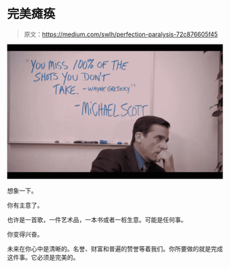 # 完美瘫痪

> 原文：<https://medium.com/swlh/perfection-paralysis-72c876605f45>

![](img/2814b2138ba9ea2c368fbcd6b9cc76a1.png)

想象一下。

你有主意了。

也许是一首歌，一件艺术品，一本书或者一桩生意。可能是任何事。

你变得兴奋。

未来在你心中是清晰的。名誉、财富和普遍的赞誉等着我们。你所要做的就是完成这件事。它必须是完美的。